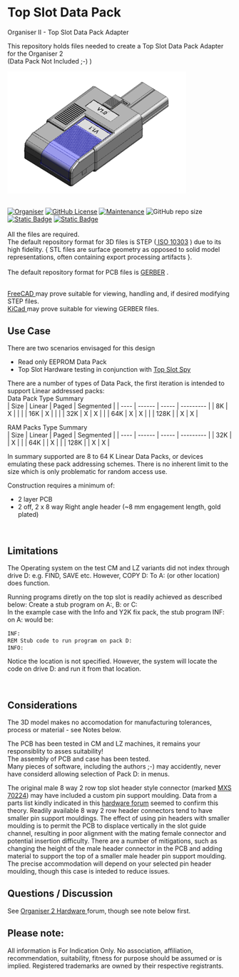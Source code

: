 # Top Slot Data Pack  

Organiser II - Top Slot Data Pack Adapter

This repository holds files needed to create a Top Slot Data Pack Adapter for the Organiser 2  
 (Data Pack Not Included ;-) )
<div align="center">
  <div style="display: flex; align-items: flex-start;">
    
  <img src="https://github.com/nofitnessforpurpose/TopSlotDataPack/blob/main/images/TSDP-01.png?raw=true" width="400px" alt="PSION Organiser II Top Slot Case. Image copyright (c) 10 August 2024 nofitnessforpurpose All Rights Reserved">
  </div>
</div>
<BR>

[![Organiser](https://img.shields.io/badge/gadget-Organiser_II-blueviolet.svg?%3D&style=flat-square)]([https://en.wikipedia.org/wiki/Psion_Organiser])
[![GitHub License](https://img.shields.io/github/license/nofitnessforpurpose/TopSlotDataPack?style=flat-square)](https://github.com/nofitnessforpurpose/TopSlotDataPack/blob/main/LICENSE) 
[![Maintenance](https://img.shields.io/badge/maintained%3F-yes-green.svg?style=flat-square)](https://github.com/nofitnessforpurpose/TopSlotDataPack/graphs/commit-activity)
![GitHub repo size](https://img.shields.io/github/repo-size/nofitnessforpurpose/TopSlotDataPack?style=flat-square)
[![Static Badge](https://img.shields.io/badge/format-STEP%20Solid%20Model-blue?style=flat-square)](https://en.wikipedia.org/wiki/ISO_10303)
[![Static Badge](https://img.shields.io/badge/format-GERBER%20PCB-blue?style=flat-square)](https://en.wikipedia.org/wiki/Gerber_format)
<br>  
  All the files are required.  <br>
  The default repository format for 3D files is STEP (<a target="_blank" rel="noopener noreferrer" href="https://en.wikipedia.org/wiki/ISO_10303"> ISO 10303</a> ) due to its high fidelity.  { STL files are surface geometry as opposed to solid model representations, often containing export processing artifacts }. 
<br>  
  The default repository format for PCB files is <a targer="_blank" rel="noopener noreferrer" href="https://en.wikipedia.org/wiki/Gerber_format">GERBER</a> .
<br>

<br>  
<a target="_blank" rel="noopener noreferrer" href="https://www.freecad.org/" > FreeCAD </a> may prove suitable for viewing, handling and, if desired modifying STEP files.
<br>
<a target="_blank" rel="noopener noreferrer" href="https://www.kicad.org/" >KiCad </a> may prove suitable for viewing GERBER files.
<br>

## Use Case
There are two scenarios envisaged for this design
- Read only EEPROM Data Pack
- Top Slot Hardware testing in conjunction with <a target="_blank" rel="noopener noreferrer" href="https://github.com/nofitnessforpurpose/TopSlotSpy" >Top Slot Spy</a>

There are a number of types of Data Pack, the first iteration is intended to support Linear addressed packs:  
Data Pack Type Summary  
| Size |	Linear | Paged | Segmented |
| ---- | ------ | ----- | --------- |
|   8K |	   X   |       |           |
|  16K	|    X   |       |           | 
|  32K | 	  X   |   X   |           |
|  64K	|    X   |   X   |           | 
| 128K	|        |   X   |     X     |
  
RAM Packs Type Summary  
| Size |	Linear | Paged | Segmented |
| ---- | ------ | ----- | --------- |
|  32K	|        |   X   |           |
|  64K	|        |   X   |           |
| 128K	|        |   X   |     X     |
  
In summary supported are 8 to 64 K Linear Data Packs, or devices emulating these pack addressing schemes. There is no inherent limit to the size which is only problematic for random access use. 

Construction requires a minimum of:  
- 2 layer PCB
- 2 off, 2 x 8 way Right angle header (~8 mm engagement length, gold plated)
  
<BR>

## Limitations
The Operating system on the test CM and LZ variants did not index through drive D: e.g. FIND, SAVE etc. However, COPY D: To A: (or other location) does function.  

Running programs diretly on the top slot is readily achieved as described below:
Create a stub program on A:, B: or C:  
In the example case with the Info and Y2K fix pack, the stub program INF: on A: would be:  

```
INF:
REM Stub code to run program on pack D:
INFO:
```
Notice the location is not specified. However, the system will locate the code on drive D: and run it from that location.

<BR>

## Considerations
The 3D model makes no accomodation for manufacturing tolerances, process or material - see Notes below.  

The PCB has been tested in CM and LZ machines, it remains your responsiblity to asses suitability!  
The assembly of PCB and case has been tested.  
Many pieces of software, including the authors ;-) may accidently, never have considerd allowing selection of Pack D: in menus.  

The original male 8 way 2 row top slot header style connector (marked <a target="_blank" rel="noopener noreferrer" href="https://github.com/nofitnessforpurpose/TopSlotCase/blob/main/images/MXS-70224-02%20(2).jpg">MXS 70224</a>) may have included a custom pin support moulding. Data from a parts list kindly indicated in this <a href="https://www.organiser2.com"> hardware forum</a> seemed to confirm this theory. Readily available 8 way 2 row header connectors tend to have smaller pin support mouldings. The effect of using pin headers with smaller moulding is to permit the PCB to displace vertically in the slot guide channel, resulting in poor alignment with the mating female connector and potential insertion difficulty. There are a number of mitigations, such as changing the height of the male header connector in the PCB and adding material to support the top of a smaller male header pin support moulding. The precise accommodation will depend on your selected pin header moulding, though this case is inteded to reduce issues. 

## Questions / Discussion
See <a target="_blank" rel="noopener noreferrer" href="https://www.organiser2.com/"> Organiser 2 Hardware </a> forum, though see note below first.


## Please note:  
All information is For Indication Only.
No association, affiliation, recommendation, suitability, fitness for purpose should be assumed or is implied.
Registered trademarks are owned by their respective registrants.
